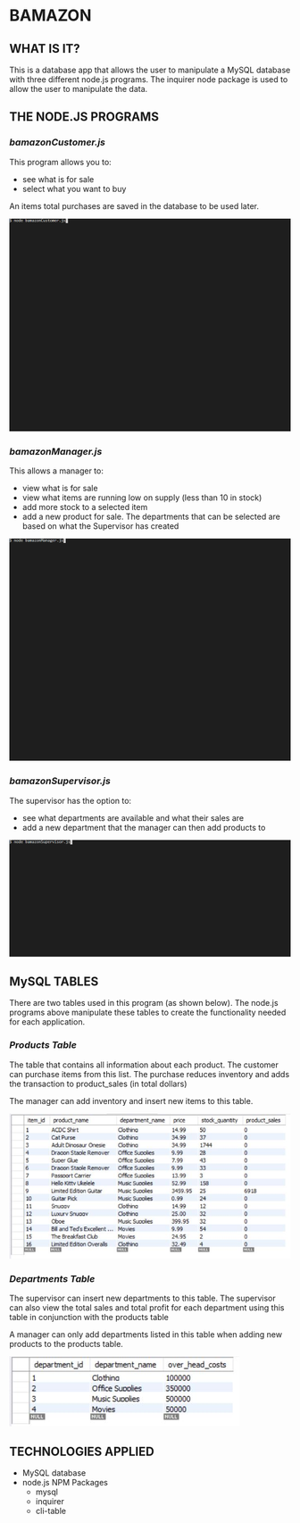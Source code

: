# BAMAZON

## WHAT IS IT?

This is a database app that allows the user to manipulate a MySQL database with three different node.js programs. The inquirer node package is used to allow the user to manipulate the data.

## THE NODE.JS PROGRAMS

### ***bamazonCustomer.js***

This program allows you to: 
 - see what is for sale
 - select what you want to buy

An items total purchases are saved in the database to be used later.

![bamazonCustomer GIF](./gifs/bamazonCustomer.gif)

### ***bamazonManager.js***

This allows a manager to:
 - view what is for sale
 - view what items are running low on supply (less than 10 in stock)
 - add more stock to a selected item
 - add a new product for sale. The departments that can be selected are based on what the Supervisor has created

 ![bamazonManager GIF](./gifs/bamazonManager.gif)

### ***bamazonSupervisor.js***

The supervisor has the option to:
 - see what departments are available and what their sales are
 - add a new department that the manager can then add products to

 ![bamazonSupervisor GIF](./gifs/bamazonSupervisor.gif)

## MySQL TABLES

There are two tables used in this program (as shown below). The node.js programs above manipulate these tables to create the functionality needed for each application.

### ***Products Table***

The table that contains all information about each product. The customer can purchase items from this list. The purchase reduces inventory and adds the transaction to product_sales (in total dollars)

The manager can add inventory and insert new items to this table.

![Products Table](./images/productsTable.jpg)

### ***Departments Table***

The supervisor can insert new departments to this table. The supervisor can also view the total sales and total profit for each department using this table in conjunction with the products table

A manager can only add departments listed in this table when adding new products to the products table.

![Departments Table](./images/departmentsTable.jpg)

## TECHNOLOGIES APPLIED

- MySQL database
- node.js
    NPM Packages
    - mysql
    - inquirer
    - cli-table